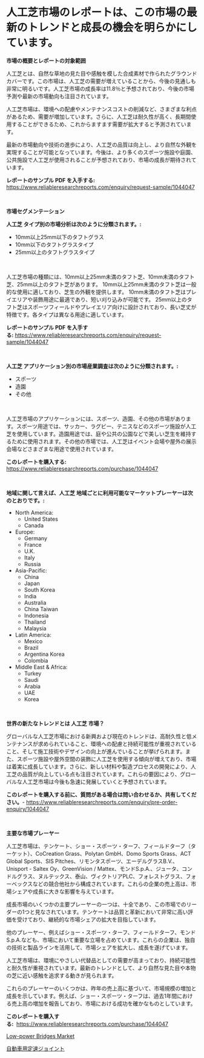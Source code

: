 <p><h1>人工芝市場のレポートは、この市場の最新のトレンドと成長の機会を明らかにしています。</h1></p><p><strong>市場の概要とレポートの対象範囲</strong></p>
<p><p>人工芝とは、自然な草地の見た目や感触を模した合成素材で作られたグラウンドカバーです。この市場は、人工芝の需要が増えていることから、今後の見通しも非常に明るいです。人工芝市場の成長率は11.8％と予想されており、今後の市場予測や最新の市場動向も注目されています。</p><p>人工芝市場は、環境への配慮やメンテナンスコストの削減など、さまざまな利点があるため、需要が増加しています。さらに、人工芝は耐久性が高く、長期間使用することができるため、これからますます需要が拡大すると予測されています。</p><p>最新の市場動向や技術の進歩により、人工芝の品質は向上し、より自然な外観を実現することが可能となっています。今後は、より多くのスポーツ施設や庭園、公共施設で人工芝が使用されることが予想されており、市場の成長が期待されています。</p></p>
<p><strong>レポートのサンプル PDF を入手する:</strong> <a href="https://www.reliableresearchreports.com/enquiry/request-sample/1044047">https://www.reliableresearchreports.com/enquiry/request-sample/1044047</a></p>
<p>&nbsp;</p>
<p><strong>市場セグメンテーション</strong></p>
<p><strong>人工芝 タイプ別の市場分析は次のように分類されます。:</strong></p>
<p><ul><li>10mm以上25mm以下のタフトグラス</li><li>10mm以下のタフトグラスタイプ</li><li>25mm以上のタフトグラスタイプ</li></ul></p>
<p>&nbsp;</p>
<p><p>人工芝市場の種類には、10mm以上25mm未満のタフト芝、10mm未満のタフト芝、25mm以上のタフト芝があります。 10mm以上25mm未満のタフト芝は一般的な使用に適しており、芝生の外観を提供します。 10mm未満のタフト芝はプレイエリアや装飾用途に最適であり、短い刈り込みが可能です。 25mm以上のタフト芝はスポーツフィールドやプレイエリア向けに設計されており、長い芝丈が特徴です。各タイプは異なる用途に適しています。</p></p>
<p><strong>レポートのサンプル PDF を入手する:</strong>&nbsp;<a href="https://www.reliableresearchreports.com/enquiry/request-sample/1044047">https://www.reliableresearchreports.com/enquiry/request-sample/1044047</a></p>
<p>&nbsp;</p>
<p><strong> 人工芝 アプリケーション別の市場産業調査は次のように分類されます。:</strong></p>
<p><ul><li>スポーツ</li><li>造園</li><li>その他</li></ul></p>
<p>&nbsp;</p>
<p><p>人工芝市場のアプリケーションには、スポーツ、造園、その他の市場があります。スポーツ用途では、サッカー、ラグビー、テニスなどのスポーツ施設が人工芝を使用しています。造園用途では、庭や公共の公園などで美しい芝生を維持するために使用されます。その他の市場では、人工芝はイベント会場や屋外の展示会場などさまざまな用途で使用されています。</p></p>
<p><strong>このレポートを購入する:</strong>&nbsp; <a href="https://www.reliableresearchreports.com/purchase/1044047">https://www.reliableresearchreports.com/purchase/1044047</a></p>
<p>&nbsp;</p>
<p><strong>地域に関して言えば、人工芝 地域ごとに利用可能なマーケットプレーヤーは次のとおりです。:</strong></p>
<p><ul>
    <li>
        North America:
        <ul>
            <li>United States</li>
            <li>Canada</li>
        </ul>
    </li>
    <li>
        Europe:
        <ul>
            <li>Germany</li>
            <li>France</li>
            <li>U.K.</li>
            <li>Italy</li>
            <li>Russia</li>
        </ul>
    </li>
    <li>
        Asia-Pacific:
        <ul>
            <li>China</li>
            <li>Japan</li>
            <li>South Korea</li>
            <li>India</li>
            <li>Australia</li>
            <li>China Taiwan</li>
            <li>Indonesia</li>
            <li>Thailand</li>
            <li>Malaysia</li>
        </ul>
    </li>
    <li>
        Latin America:
        <ul>
            <li>Mexico</li>
            <li>Brazil</li>
            <li>Argentina Korea</li>
            <li>Colombia</li>
        </ul>
    </li>
    <li>
        Middle East & Africa:
        <ul>
            <li>Turkey</li>
            <li>Saudi</li>
            <li>Arabia</li>
            <li>UAE</li>
            <li>Korea</li>
        </ul>
    </li>
    </ul></p>
<p>&nbsp;</p>
<p><strong>世界の新たなトレンドとは 人工芝 市場？</strong></p>
<p><p>グローバルな人工芝市場における新興および現在のトレンドは、高耐久性と低メンテナンスが求められていること、環境への配慮と持続可能性が重視されていること、そして施工技術やデザインの向上が進んでいることが挙げられます。また、スポーツ施設や屋外空間の装飾に人工芝を使用する傾向が増えており、市場は着実に成長しています。さらに、新しい材料や製造プロセスの開発により、人工芝の品質が向上している点も注目されています。これらの要因により、グローバルな人工芝市場は今後も急速に発展していくと予想されています。</p></p>
<p><strong>このレポートを購入する前に、質問がある場合は問い合わせるか、共有してください。</strong>- <a href="https://www.reliableresearchreports.com/enquiry/pre-order-enquiry/1044047">https://www.reliableresearchreports.com/enquiry/pre-order-enquiry/1044047</a></p>
<p>&nbsp;</p>
<p><strong>主要な市場プレーヤー</strong></p>
<p><p>人工芝市場は、テンケート、ショー・スポーツ・ターフ、フィールドターフ（ターケット）、CoCreation Grass、Polytan GmbH、Domo Sports Grass、ACT Global Sports、SIS Pitches、リモンタスポーツ、エーデルグラスB.V.、Unisport - Saltex Oy、GreenVision / Mattex、モンドS.p.A.、ジュータ、コンドルグラス、ヌルテックス、泰山、ヴィクトリアPLC、フォレストグラス、フォーベックスなどの競合他社から構成されています。これらの企業の売上高は、市場シェアや成長に大きな影響を与えています。</p><p>成長市場のいくつかの主要プレーヤーの一つは、十全であり、この市場でのリーダーの1つと見なされています。テンケートは品質と革新において非常に高い評価を受けており、継続的な市場シェアの拡大を目指しています。</p><p>他のプレーヤー、例えばショー・スポーツ・ターフ、フィールドターフ、モンドS.p.A.なども、市場において重要な立場を占めています。これらの企業は、独自の技術と製品ラインを活用して、市場シェアを拡大し、成長を遂げています。</p><p>人工芝市場は、環境にやさしい代替品としての需要が高まっており、持続可能性と耐久性が重視されています。最新のトレンドとして、より自然な見た目や本物の芝に近い感触を追求する動きが見られます。</p><p>これらのプレーヤーのいくつかは、昨年の売上高に基づいて、市場規模の増加と成長を示しています。例えば、ショー・スポーツ・ターフは、過去1年間における売上高の増加を報告しており、市場における成功を確かなものとしています。</p></p>
<p><strong>このレポートを購入する:</strong>&nbsp;&nbsp;<a href="https://www.reliableresearchreports.com/purchase/1044047">https://www.reliableresearchreports.com/purchase/1044047</a></p>
<p><p><a href="https://funky-papaya-cf4.notion.site/Low-power-Bridges-Market-Research-Report-Provides-Critical-Insights-that-can-help-Shape-Business-Dev-1c54ac3098a34a8e95dbab979f03a42b">Low-power Bridges Market</a></p><p><a href="https://medium.com/@ryleebauch2023/%E8%87%AA%E5%8B%95%E8%BB%8A%E7%94%A8%E7%AD%89%E9%80%9F%E3%82%B8%E3%83%A7%E3%82%A4%E3%83%B3%E3%83%88%E5%B8%82%E5%A0%B4-%E3%82%BF%E3%82%A4%E3%83%97-%E3%82%A2%E3%83%97%E3%83%AA%E3%82%B1%E3%83%BC%E3%82%B7%E3%83%A7%E3%83%B3-%E3%81%8A%E3%82%88%E3%81%B3%E5%9C%B0%E7%90%86%E3%81%AB%E3%82%88%E3%82%8B%E5%8C%85%E6%8B%AC%E7%9A%84%E3%81%AA%E8%A9%95%E4%BE%A1-65ea01bb7e31">自動車用定速ジョイント</a></p></p>